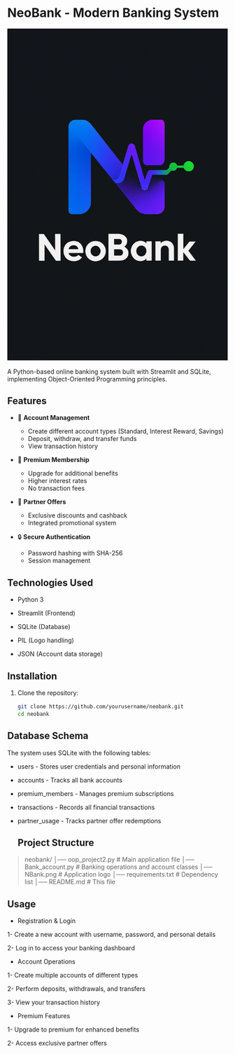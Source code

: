 
 # NeoBank - Modern Banking System

![NeoBank Logo](NBank.png)

A Python-based online banking system built with Streamlit and SQLite, implementing Object-Oriented Programming principles.

## Features

- 🏦 **Account Management**
  - Create different account types (Standard, Interest Reward, Savings)
  - Deposit, withdraw, and transfer funds
  - View transaction history

- 💎 **Premium Membership**
  - Upgrade for additional benefits
  - Higher interest rates
  - No transaction fees

- 🤝 **Partner Offers**
  - Exclusive discounts and cashback
  - Integrated promotional system

- 🔒 **Secure Authentication**
  - Password hashing with SHA-256
  - Session management

## Technologies Used

- Python 3
- Streamlit (Frontend)
- SQLite (Database)
- PIL (Logo handling)

  
- JSON (Account data storage)

## Installation

1. Clone the repository:
   ```bash
   git clone https://github.com/yourusername/neobank.git
   cd neobank

## Database Schema
The system uses SQLite with the following tables:

* users - Stores user credentials and personal information

* accounts - Tracks all bank accounts

* premium_members - Manages premium subscriptions

* transactions - Records all financial transactions

* partner_usage - Tracks partner offer redemptions

  ## Project Structure

> neobank/
│── oop_project2.py          # Main application file
│── Bank_account.py          # Banking operations and account classes
│── NBank.png               # Application logo
│── requirements.txt        # Dependency list
│── README.md              # This file

## Usage
* Registration & Login

1- Create a new account with username, password, and personal details

2- Log in to access your banking dashboard

* Account Operations

1- Create multiple accounts of different types

2- Perform deposits, withdrawals, and transfers

3- View your transaction history

* Premium Features

1- Upgrade to premium for enhanced benefits

2- Access exclusive partner offers
